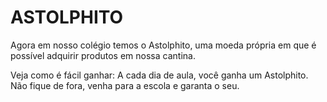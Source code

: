 # ASTOLPHITO
Agora em nosso colégio temos o Astolphito, uma moeda própria em que é possível adquirir produtos em nossa cantina.

Veja como é fácil ganhar: A cada dia de aula, você ganha um Astolphito.
Não fique de fora, venha para a escola e garanta o seu.

